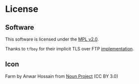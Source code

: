 # License

## Software

This software is licensed under the [MPL v2.0](https://www.mozilla.org/en-US/MPL/2.0/).

Thanks to `tfboy` for their implicit TLS over FTP [implementation](https://python-forum.io/thread-39467.html).

## Icon

Farm by Anwar Hossain from [Noun Project](https://thenounproject.com/browse/icons/term/farm/) (CC BY 3.0)
